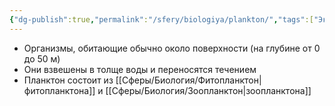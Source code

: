 ```yaml
---
{"dg-publish":true,"permalink":"/sfery/biologiya/plankton/","tags":["Экология"]}
---
```


- Организмы, обитающие обычно около поверхности (на глубине от 0 до 50 м)
- Они взвешены в толще воды и переносятся течением 
- Планктон состоит из [[Сферы/Биология/Фитопланктон\|фитопланктона]] и [[Сферы/Биология/Зоопланктон\|зоопланктона]]